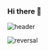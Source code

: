 ### Hi there 👋
![header](https://capsule-render.vercel.app/api?type=wave&color=gradient&height=300&section=header&text=My%20Space&fontSize=90)

![reversal](https://capsule-render.vercel.app/api?type=wave&reversal=True&color=gradient)
